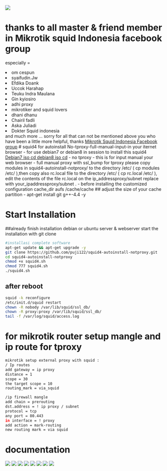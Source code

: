 <img src="https://github.com/puji122/squid4-autoinstall-notproxy/blob/master/documentasi/Untitled0.jpg">

# thanks to all master & friend member in Mikrotik squid Indonesia facebook group 
especially =
<li>om cespun</li>
<li>syaifudin.Jw</li>
<li>Efdika Doank</li>
<li>Uccok Harahap</li>
<li>Teuku Indra Maulana</li>
<li>Gin kyiosiro</li>
<li>adhi proxy</li>
<li>mikrotiker and squid lovers</li>
<li>dhani dhanu</li>
<li>Chairil fadli</li>
<li>Aska Juliadi</li>
<li>Dokter Squid indonesia</li>
and much more ... sorry for all that can not be mentioned above you who have been a little more helpful, thanks
<a href = "https://www.facebook.com/groups/Mikrotik.Squid.Indonesia/">Mikrotik Squid Indonesia Facebook group</a>
# squid4 for autoinstall  No-tproxy-full-manual-input-in your iternet browser
- for use debian7 or debian8  in session to install this squid4 <a href="http://cdimage.debian.org/cdimage/archive/7.11.0/amd64/iso-cd/">Debian7 iso cd </a>
<a href = "http://kambing.ui.ac.id/iso/debian/8.6.0/i386/iso-dvd/">debian8 iso cd</a>
- no tproxy - this is for input manual your web browser
- full manual proxy with ssl_bump
 for tproxy please copy  modules in squid4-autoinstall-notproxy/ to the directory /etc/ ( cp modules /etc/ ),then copy also rc.local file to the directory /etc/ ( cp rc.local /etc/ ), edit the contents of the file rc.local on the ip_addressproxy/subnet replace with your_ipaddressproxy/subnet .
- before installing the customized configuration cache_dir aufs /cache/cache ## adjust the size of your cache partition
- apt-get install git g++-4.4 -y
<h1>Start Installation</h1>
##already finish installation debian or ubuntu server & webserver
start the installation with git clone

```bash
#installasi complete software 
apt-get update && apt-get upgrade -y
git clone https://github.com/puji122/squid4-autoinstall-notproxy.git
cd squid4-autoinstall-notproxy
chmod +x squid4.sh
chmod 777 squid4.sh
./squid4.sh
```

## after reboot 
```bash
squid -k reconfigure
/etc/init.d/squid restart
chown -R nobody /var/lib/squid/ssl_db/
chown -R proxy:proxy /var/lib/squid/ssl_db/
tail -f /var/log/squid/access.log
```

# for mikrotik router setup mangle and ip route for tproxy 
```bash
mikrotik setup external proxy with squid :
/ Ip routes
add gateway = ip proxy
distance = 1
scope = 30
the target scope = 10
routing_mark = via_squid

/ip firewall mangle
add chain = prerouting
dst.address = ! ip proxy / subnet
protocol = tcp
any port = 80.443
in interface = ! proxy
add action = mark-routing
new routing mark = via squid
```
<h1>documentation</h1>
<img src="https://github.com/puji122/squid4-autoinstall-notproxy/blob/master/documentasi/Untitled.jpg">
<img src="https://github.com/puji122/squid4-autoinstall-notproxy/blob/master/documentasi/Untitled1.jpg">
<img src="https://github.com/puji122/squid4-autoinstall-notproxy/blob/master/documentasi/Untitled2.jpg">
<img src="https://github.com/puji122/squid4-autoinstall-notproxy/blob/master/documentasi/Untitled3.jpg">
<img src="https://github.com/puji122/squid4-autoinstall-notproxy/blob/master/documentasi/Untitled4.jpg">
<img src="https://github.com/puji122/squid4-autoinstall-notproxy/blob/master/documentasi/Untitled5.jpg">
<img src="https://github.com/puji122/squid4-autoinstall-notproxy/blob/master/documentasi/Untitled6.jpg">
<img src="https://github.com/puji122/squid4-autoinstall-notproxy/blob/master/documentasi/Untitled7.jpg">
